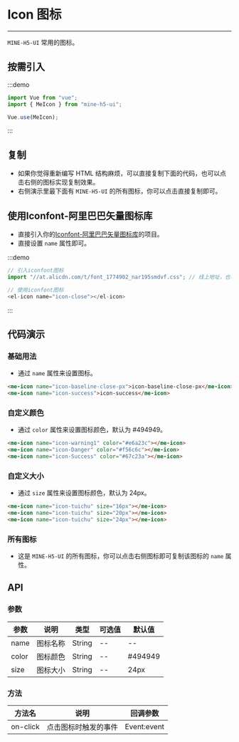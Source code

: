 # Icon 图标

----

`MINE-H5-UI` 常用的图标。

## 按需引入

:::demo

```JavaScript
import Vue from "vue";
import { MeIcon } from "mine-h5-ui";

Vue.use(MeIcon);
```

:::

## 复制

* 如果你觉得重新编写 HTML 结构麻烦，可以直接复制下面的代码，也可以点击右侧的图标实现复制效果。
* 右侧演示里最下面有 `MINE-H5-UI` 的所有图标，你可以点击直接复制即可。

## 使用Iconfont-阿里巴巴矢量图标库

* 直接引入你的[Iconfont-阿里巴巴矢量图标库](https://www.iconfont.cn/)的项目。
* 直接设置 `name` 属性即可。

:::demo

```JavaScript
// 引入iconfont图标
import "//at.alicdn.com/t/font_1774902_nar195smdvf.css"; // 线上地址，也可以使用线下文件

// 使用iconfont图标
<el-icon name="icon-close"></el-icon>
```

:::

## 代码演示

### 基础用法

* 通过 `name` 属性来设置图标。

```HTML
<me-icon name="icon-baseline-close-px">icon-baseline-close-px</me-icon>
<me-icon name="icon-success">icon-success</me-icon>
```

### 自定义颜色

* 通过 `color` 属性来设置图标颜色，默认为 #494949。

```HTML
<me-icon name="icon-warning1" color="#e6a23c"></me-icon>
<me-icon name="icon-Danger" color="#f56c6c"></me-icon>
<me-icon name="icon-Success" color="#67c23a"></me-icon>
```

### 自定义大小

* 通过 `size` 属性来设置图标颜色，默认为 24px。

```HTML
<me-icon name="icon-tuichu" size="16px"></me-icon>
<me-icon name="icon-tuichu" size="20px"></me-icon>
<me-icon name="icon-tuichu" size="24px"></me-icon>
```

### 所有图标

* 这是 `MINE-H5-UI` 的所有图标，你可以点击右侧图标即可复制该图标的 `name` 属性。

## API

### 参数

| 参数  | 说明     | 类型   | 可选值 | 默认值  |
|-------|----------|--------|--------|---------|
| name  | 图标名称 | String | --     | --      |
| color | 图标颜色 | String | --     | #494949 |
| size  | 图标大小 | String | --     | 24px    |

### 方法

| 方法名   | 说明                 | 回调参数    |
|----------|----------------------|-------------|
| on-click | 点击图标时触发的事件 | Event:event |
